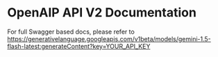 # OpenAIP API V2 Documentation

For full Swagger based docs, please refer to https://generativelanguage.googleapis.com/v1beta/models/gemini-1.5-flash-latest:generateContent?key=YOUR_API_KEY
